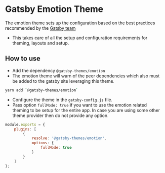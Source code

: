 # Gatsby Emotion Theme

The emotion theme sets up the configuration based on the best practices recommended by the [Gatsby team](https://www.gatsbyjs.org/docs/emotion/)

- This takes care of all the setup and configuration requirements for theming, layouts and setup.

## How to use

- Add the dependency `@gatsby-themes/emotion`
- The emotion theme will warn of the peer dependencies which also must be added to the gatsby site leveraging this theme.

```bash
yarn add `@gatsby-themes/emotion`
```

- Configure the theme in the `gatsby-config.js` file.
- Pass option `fullMode: true` if you want to use the emotion related theming to be setup for the entire app. In case you are using some other theme provider then do not provide any option.

```javascript
module.exports = {
	plugins: [
		{
			resolve: '@gatsby-themes/emotion',
			options: {
				fullMode: true
			}
		}
	]
};
```
